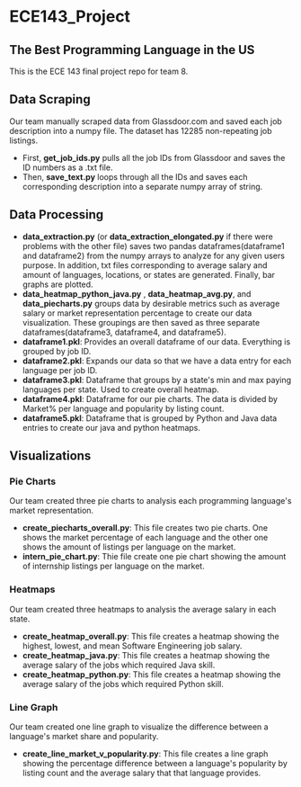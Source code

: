 # ECE143_Project
## The Best Programming Language in the US
This is the ECE 143 final project repo for team 8. 

## Data Scraping
Our team manually scraped data from Glassdoor.com and saved each job description into a numpy file. The dataset has 12285 non-repeating job listings. 
 - First, **get_job_ids.py** pulls all the job IDs from Glassdoor and saves the ID numbers as a .txt file. 
 - Then, **save_text.py** loops through all the IDs and saves each corresponding description into a separate numpy array of string. 
 
 ## Data Processing
 - **data_extraction.py** (or **data_extraction_elongated.py** if there were problems with the other file) saves two pandas dataframes(dataframe1 and dataframe2) from the numpy arrays to analyze for any given users purpose.  In addition, txt files corresponding to average salary and amount of languages, locations, or states are generated.  Finally, bar graphs are plotted.  
 - **data_heatmap_python_java.py** , **data_heatmap_avg.py**, and **data_piecharts.py** groups data by desirable metrics such as average salary or market representation percentage to create our data visualization. These groupings are then saved as three separate dataframes(dataframe3, dataframe4, and dataframe5).
 - **dataframe1.pkl**: Provides an overall dataframe of our data. Everything is grouped by job ID.
 - **dataframe2.pkl**: Expands our data so that we have a data entry for each language per job ID.
 - **dataframe3.pkl**: Dataframe that groups by a state's min and max paying languages per state. Used to create overall heatmap.
 - **dataframe4.pkl**: Dataframe for our pie charts. The data is divided by Market% per language and popularity by listing count.
 - **dataframe5.pkl**: Dataframe that is grouped by Python and Java data entries to create our java and python heatmaps.
 
## Visualizations
### Pie Charts
Our team created three pie charts to analysis each programming language's market representation. 
 - **create_piecharts_overall.py**: This file creates two pie charts. One shows the market percentage of each language and the other one shows the amount of listings per language on the market. 
 - **intern_pie_chart.py**: Thie file create one pie chart showing the amount of internship listings per language on the market. 
 
### Heatmaps
Our team created three heatmaps to analysis the average salary in each state. 
 - **create_heatmap_overall.py**: This file creates a heatmap showing the highest, lowest, and mean Software Engineering job salary.
 - **create_heatmap_java.py**: This file creates a heatmap showing the average salary of the jobs which required Java skill. 
 - **create_heatmap_python.py**: This file creates a heatmap showing the average salary of the jobs which required Python skill. 

### Line Graph
Our team created one line graph to visualize the difference between a language's market share and popularity.
 - **create_line_market_v_popularity.py**: This file creates a line graph showing the percentage difference between a language's popularity by listing count and the average salary that that language provides. 
